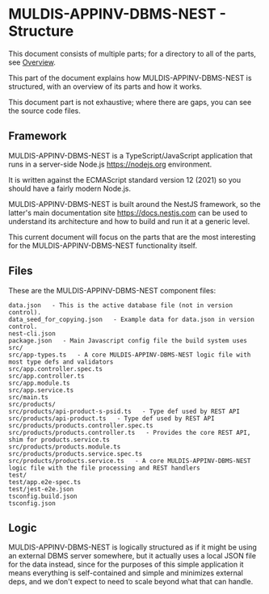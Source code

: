 # MULDIS-APPINV-DBMS-NEST - Structure

This document consists of multiple parts; for a directory to all of the
parts, see [Overview](../README.md).

This part of the document explains how MULDIS-APPINV-DBMS-NEST
is structured, with an overview of its parts and how it works.

This document part is not exhaustive; where there are gaps, you can see the
source code files.

## Framework

MULDIS-APPINV-DBMS-NEST is a TypeScript/JavaScript application that runs
in a server-side Node.js <https://nodejs.org> environment.

It is written against the ECMAScript standard version 12 (2021) so you
should have a fairly modern Node.js.

MULDIS-APPINV-DBMS-NEST is built around the NestJS framework, so the
latter's main documentation site <https://docs.nestjs.com> can be used to
understand its architecture and how to build and run it at a generic level.

This current document will focus on the parts that are the most interesting
for the MULDIS-APPINV-DBMS-NEST functionality itself.

## Files

These are the MULDIS-APPINV-DBMS-NEST component files:

```
data.json   - This is the active database file (not in version control).
data_seed_for_copying.json   - Example data for data.json in version control.
nest-cli.json
package.json   - Main Javascript config file the build system uses
src/
src/app-types.ts   - A core MULDIS-APPINV-DBMS-NEST logic file with most type defs and validators
src/app.controller.spec.ts
src/app.controller.ts
src/app.module.ts
src/app.service.ts
src/main.ts
src/products/
src/products/api-product-s-psid.ts   - Type def used by REST API
src/products/api-product.ts   - Type def used by REST API
src/products/products.controller.spec.ts
src/products/products.controller.ts   - Provides the core REST API, shim for products.service.ts
src/products/products.module.ts
src/products/products.service.spec.ts
src/products/products.service.ts   - A core MULDIS-APPINV-DBMS-NEST logic file with the file processing and REST handlers
test/
test/app.e2e-spec.ts
test/jest-e2e.json
tsconfig.build.json
tsconfig.json
```

## Logic

MULDIS-APPINV-DBMS-NEST is logically structured as if it might be using an
external DBMS server somewhere, but it actually uses a local JSON file for
the data instead, since for the purposes of this simple application it
means everything is self-contained and simple and minimizes external deps,
and we don't expect to need to scale beyond what that can handle.
